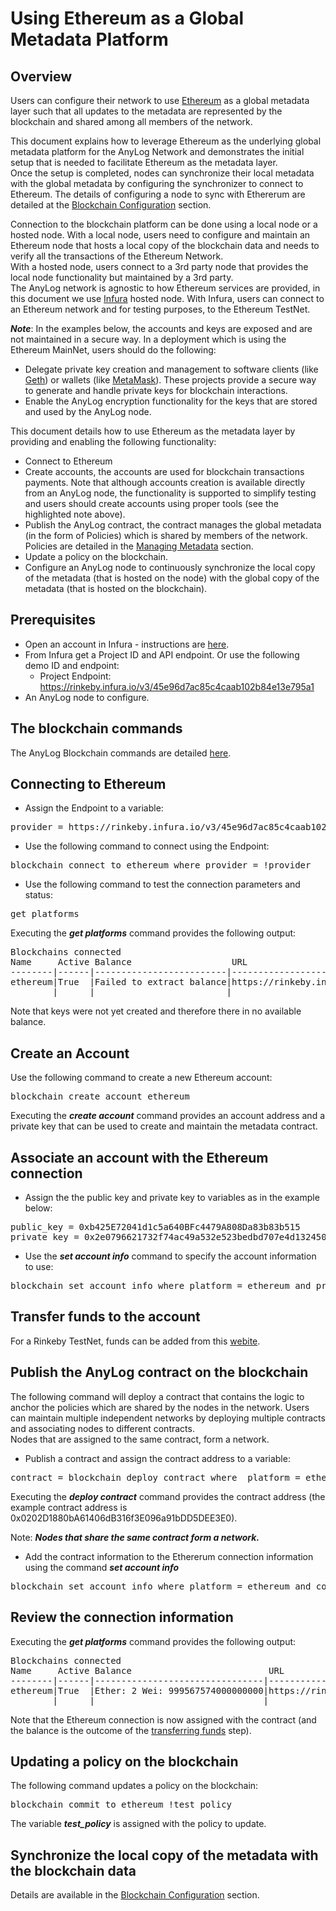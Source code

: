 # Using Ethereum as a Global Metadata Platform

## Overview

Users can configure their network to use [Ethereum](https://en.wikipedia.org/wiki/Ethereum) as a global metadata layer such 
that all updates to the metadata are represented by the blockchain and shared among all members of the network.

This document explains how to leverage Ethereum as the underlying global metadata platform for the AnyLog Network and demonstrates the 
initial setup that is needed to facilitate Ethereum as the metadata layer.   
Once the setup is completed, nodes can synchronize their local metadata with the global metadata by configuring the synchronizer 
to connect to Ethereum. The details of configuring a node to sync with Ethererum are detailed at the
[Blockchain Configuration](https://github.com/AnyLog-co/documentation/blob/master/blockchain%20configuration.md) section.


Connection to the blockchain platform can be done using a local node or a hosted node.
With a local node, users need to configure and maintain an Ethereum node that hosts a local copy of the blockchain 
data and needs to verify all the transactions of the Ethereum Network.  
With a hosted node, users connect to a 3rd party node that provides the local node functionality but maintained by a 3rd party.  
The AnyLog network is agnostic to how Ethereum services are provided, in this document we use [Infura](https://infura.io/) hosted node.
With Infura, users can connect to an Ethereum network and for testing purposes, to the Ethereum TestNet.

***Note***: In the examples below, the accounts and keys are exposed and are not maintained in a secure way. In a deployment which 
is using the Ethereum MainNet, users should do the following:
* Delegate private key creation and management to software clients (like [Geth](https://geth.ethereum.org/)) 
  or wallets (like [MetaMask](https://metamask.io/)). These projects provide a secure way to generate and handle private keys for blockchain interactions.
* Enable the AnyLog encryption functionality for the keys that are stored and used by the AnyLog node.
 
This document details how to use Ethereum as the metadata layer by providing and enabling the following functionality:
* Connect to Ethereum
* Create accounts, the accounts are used for blockchain transactions payments. Note that although accounts creation is available 
  directly from an AnyLog node, the functionality is supported to simplify testing and users should create accounts using proper tools (see the highlighted note above). 
* Publish the AnyLog contract, the contract manages the global metadata (in the form of Policies) which is shared by members of the network.
  Policies are detailed in the [Managing Metadata](https://github.com/AnyLog-co/documentation/blob/master/metadata%20management.md#managing-metadata) section.
* Update a policy on the blockchain.
* Configure an AnyLog node to continuously synchronize the local copy of the metadata (that is hosted on the node) with the global copy of the metadata (that is hosted on the blockchain).

## Prerequisites

* Open an account in Infura - instructions are [here](https://blog.infura.io/getting-started-with-infura-28e41844cc89/).
* From Infura get a Project ID and API endpoint.
  Or use the following demo ID and endpoint:
  * Project Endpoint: https://rinkeby.infura.io/v3/45e96d7ac85c4caab102b84e13e795a1
* An AnyLog node to configure.

## The blockchain commands
The AnyLog Blockchain commands are detailed [here](https://github.com/AnyLog-co/documentation/blob/master/blockchain%20commands.md#the-blockchain-commands).

## Connecting to Ethereum

* Assign the Endpoint to a variable:
<pre>
provider = https://rinkeby.infura.io/v3/45e96d7ac85c4caab102b84e13e795a1
</pre>

* Use the following command to connect using the Endpoint:
<pre>
blockchain connect to ethereum where provider = !provider
</pre>

* Use the following command to test the connection parameters and status:
<pre>
get platforms
</pre>

Executing the ***get platforms*** command provides the following output:
<pre>
Blockchains connected
Name     Active Balance                   URL                                                           Public Key/Contract
--------|------|-------------------------|-------------------------------------------------------------|-------------------|
ethereum|True  |Failed to extract balance|https://rinkeby.infura.io/v3/45e96d7ac85c4caab102b84e13e795a1|                   |
        |      |                         |                                                             |                   |
</pre>
Note that keys were not yet created and therefore there in no available balance.  

## Create an Account 

Use the following command to create a  new Ethereum account:
<pre>
blockchain create account ethereum
</pre>

Executing the ***create account*** command provides an account address and a private key that can be used to create and maintain the metadata contract.

## Associate an account with the Ethereum connection

* Assign the the public key and private key to variables as in the example below:
<pre>
public_key = 0xb425E72041d1c5a640BFc4479A808Da83b83b515
private_key = 0x2e0796621732f74ac49a532e523bedbd707e4d1324506ff63528b553dc101ab0
</pre>

* Use the ***set account info*** command to specify the account information to use:

<pre>
blockchain set account info where platform = ethereum and private_key = !private_key and public_key = !public_key
</pre>

## Transfer funds to the account
For a Rinkeby TestNet, funds can be added from this [webite](https://www.rinkeby.io/#faucet). 

## Publish the AnyLog contract on the blockchain

The following command will deploy a contract that contains the logic to anchor the policies which are shared by the nodes in the network.
Users can maintain multiple independent networks by deploying multiple contracts and associating nodes to different contracts.  
Nodes that are assigned to the same contract, form a network.  

* Publish a contract and assign the contract address to a variable:

<pre>
contract = blockchain deploy contract where  platform = ethereum and public_key = !public_key
</pre>

Executing the ***deploy contract*** command provides the contract address (the example contract address is 0x0202D1880bA61406dB316f3E096a91bDD5DEE3E0).      

Note: ***Nodes that share the same contract form a network.***

* Add the contract information to the Ethererum connection information using the command ***set account info***
<pre>
blockchain set account info where platform = ethereum and contract = !contract
</pre>

## Review the connection information

Executing the ***get platforms*** command provides the following output:
<pre>
Blockchains connected
Name     Active Balance                          URL                                                           Public Key/Contract
--------|------|--------------------------------|-------------------------------------------------------------|------------------------------------------|
ethereum|True  |Ether: 2 Wei: 999567574000000000|https://rinkeby.infura.io/v3/45e96d7ac85c4caab102b84e13e795a1|0xb425E72041d1c5a640BFc4479A808Da83b83b515|
        |      |                                |                                                             |0x0202D1880bA61406dB316f3E096a91bDD5DEE3E0|
</pre>
Note that the Ethereum connection is now assigned with the contract (and the balance is the outcome of the [transferring funds](#transfer-funds-to-the-account) step).

## Updating a policy on the blockchain

The following command updates a policy on the blockchain:

<pre>
blockchain commit to ethereum !test_policy
</pre>

The variable ***test_policy*** is assigned with the policy to update.

## Synchronize the local copy of the metadata with the blockchain data

Details are available in the [Blockchain Configuration](https://github.com/AnyLog-co/documentation/blob/master/blockchain.md#blockchain-configuration) section.